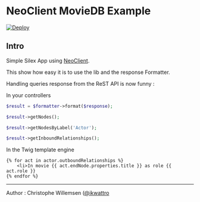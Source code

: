 # NeoClient MovieDB Example

[![Deploy](https://www.herokucdn.com/deploy/button.png)](https://heroku.com/deploy)

## Intro

Simple Silex App using [NeoClient](https://github.com/neoxygen/neo4j-neoclient).

This show how easy it is to use the lib and the response Formatter.

Handling queries response from the ReST API is now funny :

In your controllers

```php
$result = $formatter->format($response);

$result->getNodes();

$result->getNodesByLabel('Actor');

$result->getInboundRelationships();
```

In the Twig template engine

```twig
{% for act in actor.outboundRelationships %}
    <li>In movie {{ act.endNode.properties.title }} as role {{ act.role }}
{% endfor %}
```

---

Author : Christophe Willemsen ([@ikwattro](https://twitter.com/ikwattro)